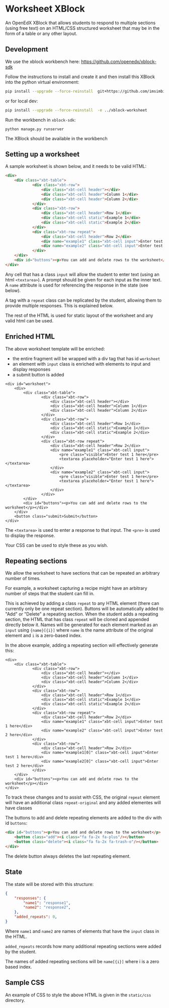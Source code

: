 # Worksheet XBlock

An OpenEdX XBlock that allows students to respond to multiple sections (using free text)
on an HTML/CSS structured worksheet
that may be in the form of a table or any other layout.
##


## Development

We use the xblock workbench here: https://github.com/openedx/xblock-sdk

Follow the instructions to install and create it and then install this XBlock into 
the python virtual environment:

```sh
pip install --upgrade --force-reinstall  git+https://github.com/imsimbi-training/xblock-worksheet
```

or for local dev:

```sh
pip install --upgrade --force-reinstall  -e ../xblock-worksheet
```


Run the workbench in `xblock-sdk`:

```
python manage.py runserver
```

The XBlock should be available in the workbench

## Setting up a worksheet

A sample worksheet is shown below, and it needs to be valid HTML:

```html
<div>
    <div class="xbt-table">
            <div class="xbt-row">
                <div class="xbt-cell header"></div>
                <div class="xbt-cell header">Column 1</div>
                <div class="xbt-cell header">Column 2</div>
            </div>
            <div class="xbt-row">
                <div class="xbt-cell header">Row 1</div>
                <div class="xbt-cell static">Example 1</div>
                <div class="xbt-cell static">Example 2</div>
            </div>
            <div class="xbt-row repeat">
                <div class="xbt-cell header">Row 2</div>
                <div name="example1" class="xbt-cell input">Enter test 1 here</div>
                <div name="example2" class="xbt-cell input">Enter test 2 here</div>
            </div>
    </div>
    <div id="buttons"><p>You can add and delete rows to the worksheet</p></div>
</div>
```

Any cell that has a class `input` will allow the student to enter text 
(using an html `<textarea>`). A prompt should be given for each input as the inner text. 
A `name` attribute is used for referencing the response in the state (see below).

A tag with a `repeat` class can be replicated by the student, allowing them to provide 
multiple responses. This is explained below.

The rest of the HTML is used for static layout of the worksheet and any valid html 
can be used.

## Enriched HTML

The above worksheet template will be enriched:
- the entire fragment will be wrapped with a div tag that has id `worksheet`
- an element with `input` class is enriched with elements to input and display responses
- a submit button is added


```
<div id="worksheet">
    <div>
        <div class="xbt-table">
                <div class="xbt-row">
                    <div class="xbt-cell header"></div>
                    <div class="xbt-cell header">Column 1</div>
                    <div class="xbt-cell header">Column 2</div>
                </div>
                <div class="xbt-row">
                    <div class="xbt-cell header">Row 1</div>
                    <div class="xbt-cell static">Example 1</div>
                    <div class="xbt-cell static">Example 2</div>
                </div>
                <div class="xbt-row repeat">
                    <div class="xbt-cell header">Row 2</div>
                    <div name="example1" class="xbt-cell input">
                        <pre class="visible">Enter test 1 here</pre>
                        <textarea placeholder="Enter test 1 here"></textarea>
                    </div>
                    <div name="example2" class="xbt-cell input">
                        <pre class="visible">Enter test 1 here</pre>
                        <textarea placeholder="Enter test 1 here"></textarea>
                    </div>
                </div>
        </div>
        <div id="buttons"><p>You can add and delete rows to the worksheet</p></div>
    </div>
    <button class="submit>Submit</button>
</div>
```

The `<textarea>` is used to enter a response to that input. The `<pre>` is used
to display the response.


Your CSS can be used to style these as you wish.
## Repeating sections

We allow the worksheet to have sections that can be repeated an arbitrary number of times. 

For example, a worksheet capturing a recipe might have an arbitrary number of steps that
the student can fill in.

This is achieved by adding a class `repeat` to any HTML element (there can currently only be one repeat section). Buttons will be automatically added to "Add" or "Delete" a
repeating section. When the student adds a repeating section, the HTML that has class `repeat`
will be cloned and appended directly below it. Names will be generated for 
each  element marked as an `input` using `{name}[{i}]`
where `name` is the name attribute of the original element and `i` is a zero-based index.

In the above example, adding a repeating section will effectively generate this:

```
<div>
    <div class="xbt-table">
            <div class="xbt-row">
                <div class="xbt-cell header"></div>
                <div class="xbt-cell header">Column 1</div>
                <div class="xbt-cell header">Column 2</div>
            </div>
            <div class="xbt-row">
                <div class="xbt-cell header">Row 1</div>
                <div class="xbt-cell static">Example 1</div>
                <div class="xbt-cell static">Example 2</div>
            </div>
            <div class="xbt-row repeat">
                <div class="xbt-cell header">Row 2</div>
                <div name="example1" class="xbt-cell input">Enter test 1 here</div>
                <div name="example2" class="xbt-cell input">Enter test 2 here</div>
            </div>
            <div class="xbt-row">
                <div class="xbt-cell header">Row 2</div>
                <div name="example1[0]" class="xbt-cell input">Enter test 1 here</div>
                <div name="example2[0]" class="xbt-cell input">Enter test 2 here</div>
            </div>
    </div>
    <div id="buttons"><p>You can add and delete rows to the worksheet</p></div>
</div>
```

To track these changes and to assist with CSS, the original `repeat` element will have an
 additional class `repeat-original` and any added elementes will have classes 


The buttons to add and delete repeating elements are added to the div with id `buttons`:

```html
<div id="buttons"><p>You can add and delete rows to the worksheet</p>
    <button class="add"><i class="fa fa-2x fa-plus"/></button>
    <button class="delete"><i class="fa fa-2x fa-trash-o"/></button>
</div>
```

The delete button always deletes the last repeating element.

## State

The state will be stored with this structure:

```json
{
    "responses": {
        "name1": "response1",
        "name2": "response2",
    },
    "added_repeats": 0,
}
```

Where `name1` and `name2` are names of elements that have the `input` class in the HTML.

`added_repeats` records how many additional repeating sections were added by the student.

The names of added repeating sections will be `name[{i}]` where i is a zero based index.

## Sample CSS

An example of CSS to style the above HTML is given in the `static/css` directory.
